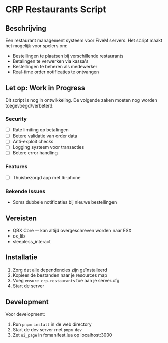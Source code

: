 # CRP Restaurants Script

## Beschrijving
Een restaurant management systeem voor FiveM servers. Het script maakt het mogelijk voor spelers om:
- Bestellingen te plaatsen bij verschillende restaurants
- Betalingen te verwerken via kassa's
- Bestellingen te beheren als medewerker
- Real-time order notificaties te ontvangen



## Let op: Work in Progress
Dit script is nog in ontwikkeling. De volgende zaken moeten nog worden toegevoegd/verbeterd:

### Security
- [ ] Rate limiting op betalingen
- [ ] Betere validatie van order data
- [ ] Anti-exploit checks
- [ ] Logging systeem voor transacties
- [ ] Betere error handling

### Features
- [ ] Thuisbezorgd app met lb-phone

### Bekende Issues
- Soms dubbele notificaties bij nieuwe bestellingen

## Vereisten
- QBX Core -- kan altijd overgeschreven worden naar ESX
- ox_lib
- sleepless_interact

## Installatie
1. Zorg dat alle dependencies zijn geïnstalleerd
2. Kopieer de bestanden naar je resources map
3. Voeg `ensure crp-restaurants` toe aan je server.cfg
4. Start de server

## Development
Voor development:
1. Run `pnpm install` in de web directory
2. Start de dev server met `pnpm dev`
3. Zet `ui_page` in fxmanifest.lua op localhost:3000